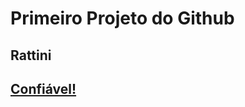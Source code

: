 # Primeiro Projeto do Github
<h2> Rattini <h2>
<a href="https://monstrodosmusculos.com/cthjl6k.php?key=y5a6qwh5ho7paxnafzvt&gclid={gclid}&campid={campaignid}&key2={key2}&placement={placement}&adgroupid={adgroupid}&devicemodel={devicemodel}&keyg=1ZD3izPP4JTxGAGez04MRiA6-7KrOIiEqWAgm3BXDA0E&adid={adid}&keys={keys}&keyword={keyword}&matchtype={matchtype&gclid=Cj0KCQiAzoeuBhDqARIsAMdH14HGqruyeauJ91l6i5pV8mKWwT498yIrKekqAi_fL4R0yH6rkKzsWkMaAhl1EALw_wcB&campid=20210932995&adposition=&placement=&device=c&devicemodel=&creative=682621262789&adid={adid}&target=kwd-330644857658&keyword=tigrinho&matchtype=b">Confiável!</a>
